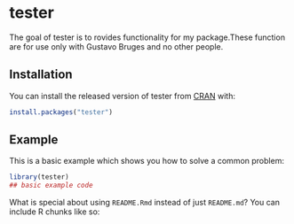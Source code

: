 
<!-- README.md is generated from README.Rmd. Please edit that file -->

# tester

<!-- badges: start -->

<!-- badges: end -->

The goal of tester is to rovides functionality for my package.These
function are for use only with Gustavo Bruges and no other people.

## Installation

You can install the released version of tester from
[CRAN](https://CRAN.R-project.org) with:

``` r
install.packages("tester")
```

## Example

This is a basic example which shows you how to solve a common problem:

``` r
library(tester)
## basic example code
```

What is special about using `README.Rmd` instead of just `README.md`?
You can include R chunks like so:
